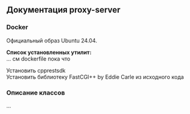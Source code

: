 ## Документация proxy-server

### Docker 
Официальный образ Ubuntu 24.04.

**Список установленных утилит:**\
... см dockerfile пока что

Установить cpprestsdk\
Установить библиотеку FastCGI++ by Eddie Carle из исходного кода

### Описание классов

...